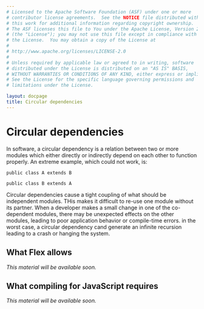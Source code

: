 ```yaml
---
# Licensed to the Apache Software Foundation (ASF) under one or more
# contributor license agreements.  See the NOTICE file distributed with
# this work for additional information regarding copyright ownership.
# The ASF licenses this file to You under the Apache License, Version 2.0
# (the "License"); you may not use this file except in compliance with
# the License.  You may obtain a copy of the License at
# 
# http://www.apache.org/licenses/LICENSE-2.0
# 
# Unless required by applicable law or agreed to in writing, software
# distributed under the License is distributed on an "AS IS" BASIS,
# WITHOUT WARRANTIES OR CONDITIONS OF ANY KIND, either express or implied.
# See the License for the specific language governing permissions and
# limitations under the License.

layout: docpage
title: Circular dependencies
---
```

# Circular dependencies

In software, a circular dependency is a relation between two or more modules which either directly or indirectly depend on each other to function properly. An extreme example, which could not work, is:

```
public class A extends B

public class B extends A
```
Circular dependencies cause a tight coupling of what should be independent modules. THis makes it difficult to re-use one module without its partner. When a developer makes a small change in one of the co-dependent modules, there may be unexpected effects on the other modules, leading to poor application behavior or compile-time errors. in the worst case, a circular dependency cand generate an infinite recursion leading to a crash or hanging the system.

## What Flex allows

*This material will be available soon.*

## What compiling for JavaScript requires

*This material will be available soon.*
